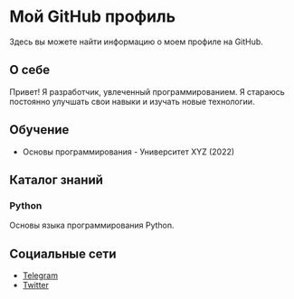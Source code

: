 # Мой GitHub профиль
<div class="fa-3x">
  <i class="fa-solid fa-spinner fa-spin-pulse"></i>
  <i class="fa-solid fa-spinner fa-spin-pulse fa-spin-reverse"></i>
</div>
Здесь вы можете найти информацию о моем профиле на GitHub.

## О себе

Привет! Я разработчик, увлеченный программированием. Я стараюсь постоянно улучшать свои навыки и изучать новые технологии.

## Обучение

- Основы программирования - Университет XYZ (2022)

## Каталог знаний

### Python

Основы языка программирования Python.

## Социальные сети

- [Telegram](http://t.me/qaisar004)
- [Twitter](https://www.twitter.com/your_profile)
